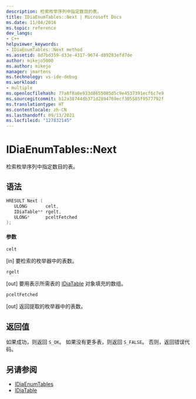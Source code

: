 ```yaml
---
description: 检索枚举序列中指定数目的表。
title: IDiaEnumTables::Next | Microsoft Docs
ms.date: 11/04/2016
ms.topic: reference
dev_langs:
- C++
helpviewer_keywords:
- IDiaEnumTables::Next method
ms.assetid: 8d7bd359-d33e-4317-9674-d89283efd7de
author: mikejo5000
ms.author: mikejo
manager: jmartens
ms.technology: vs-ide-debug
ms.workload:
- multiple
ms.openlocfilehash: 77a8f8a6e933d8655085d5c9e4537391ecf6c7e9
ms.sourcegitcommit: b12a38744db371d2894769ecf305585f9577792f
ms.translationtype: HT
ms.contentlocale: zh-CN
ms.lasthandoff: 09/13/2021
ms.locfileid: "127832145"
---
```

# <a name="idiaenumtablesnext"></a>IDiaEnumTables::Next
检索枚举序列中指定数目的表。

## <a name="syntax"></a>语法

```C++
HRESULT Next ( 
   ULONG       celt,
   IDiaTable** rgelt,
   ULONG*      pceltFetched
);
```

#### <a name="parameters"></a>参数
 `celt`

[in] 要检索的枚举器中的表数。

 `rgelt`

[out] 要用表示所需表的 [IDiaTable](../../debugger/debug-interface-access/idiatable.md) 对象填充的数组。

 `pceltFetched`

[out] 返回提取的枚举器中的表数。

## <a name="return-value"></a>返回值
 如果成功，则返回 `S_OK`。 如果没有更多表，则返回 `S_FALSE`。 否则，返回错误代码。

## <a name="see-also"></a>另请参阅
- [IDiaEnumTables](../../debugger/debug-interface-access/idiaenumtables.md)
- [IDiaTable](../../debugger/debug-interface-access/idiatable.md)
